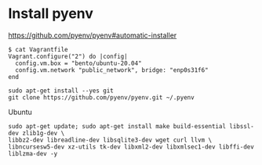 # Install pyenv

<https://github.com/pyenv/pyenv#automatic-installer>

```shell
$ cat Vagrantfile
Vagrant.configure("2") do |config|
  config.vm.box = "bento/ubuntu-20.04"
  config.vm.network "public_network", bridge: "enp0s31f6"
end
```

```shell
sudo apt-get install --yes git
git clone https://github.com/pyenv/pyenv.git ~/.pyenv
```

Ubuntu

```shell
sudo apt-get update; sudo apt-get install make build-essential libssl-dev zlib1g-dev \
libbz2-dev libreadline-dev libsqlite3-dev wget curl llvm \
libncursesw5-dev xz-utils tk-dev libxml2-dev libxmlsec1-dev libffi-dev liblzma-dev -y
```
